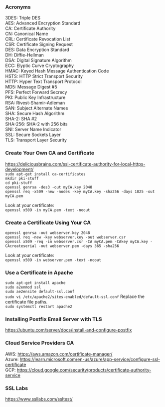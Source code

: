 ### Acronyms

3DES: Triple DES  
AES: Advanced Encryption Standard  
CA: Certificate Authority  
CN: Canonical Name  
CRL: Certificate Revocation List  
CSR: Certificate Signing Request  
DES: Data Encryption Standard  
DH: Diffie-Hellman  
DSA: Digital Signature Algorithm  
ECC: Elyptic Curve Cryptography  
HMAC: Keyed Hash Message Authentication Code  
HSTS: HTTP Strict Transport Security  
HTTP: Hyper Text Transport Protocol  
MD5: Message Digest #5  
PFS: Perfect Forward Secrecy  
PKI: Public Key Infrastructure  
RSA: Rivest-Shamir-Adleman  
SAN: Subject Alternate Names  
SHA: Secure Hash Algorithm  
SHA-2: SHA #2  
SHA-256: SHA-2 with 256 bits  
SNI: Server Name Indicator  
SSL: Secure Sockets Layer  
TLS: Transport Layer Security  



### Create Your Own CA and Certificate
https://deliciousbrains.com/ssl-certificate-authority-for-local-https-development/  
`sudo apt-get install ca-certificates`  
`mkdir pki-stuff`  
`cd pki-stuff`  
`openssl genrsa -des3 -out myCA.key 2048`  
`openssl req -x509 -new -nodes -key myCA.key -sha256 -days 1825 -out myCA.pem`

Look at your certificate:  
`openssl x509 -in myCA.pem -text -noout `

### Create a Certificate Using Your CA
`openssl genrsa -out webserver.key 2048`  
`openssl req -new -key webserver.key -out webserver.csr`  
`openssl x509 -req -in webserver.csr -CA myCA.pem -CAkey myCA.key -CAcreateserial -out webserver.pem -days 365 -sha256`  

Look at your certificate:  
`openssl x509 -in webserver.pem -text -noout `

### Use a Certificate in Apache
`sudo apt-get install apache`  
`sudo a2enmod ssl`  
`sudo ae2ensite default-ssl.conf`  
`sudo vi /etc/apache2/sites-enabled/default-ssl.conf` 
Replace the certificate file paths.  
`sudo systemctl restart apache2`

### Installing Postfix Email Server with TLS
https://ubuntu.com/server/docs/install-and-configure-postfix


### Cloud Service Providers CA

AWS: https://aws.amazon.com/certificate-manager/  
Azure: https://learn.microsoft.com/en-us/azure/app-service/configure-ssl-certificate  
GCP: https://cloud.google.com/security/products/certificate-authority-service


### SSL Labs

https://www.ssllabs.com/ssltest/  






